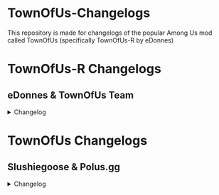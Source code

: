 # TownOfUs-Changelogs
This repository is made for changelogs of the popular Among Us mod called TownOfUs (specifically TownOfUs-R by eDonnes)


# TownOfUs-R Changelogs


## eDonnes & TownOfUs Team

<details>
  <summary> Changelog </summary>
  <details>
  <summary> v2.5.0 </summary>
  <ul> <li>New Role: Veteran </ul> </li>
  <ul> <li>New Role: Amnesiac </ul> </li>
  <ul> <li> New Role: Poisoner </ul> </li>
  <ul> <li> New Role: Tracker </ul> </li>
  <ul> <li> New Modifier: Bait </ul> </li>
  <ul> <li> End Game Summery </ul> </li>
  <ul> <li> Changed Lovers To A Modifier </ul> </li>
  <ul> <li> Added Loving Impostor Percentage Setting </ul> </li>
  <ul> <li> Other Minor Changes </ul> </li>
  </details>
  <details>
  <summary> v2.4.1 </summary>
  <ul> <li>Support for the new version of Among Us on v2021.12.15</li> </ul>
  </details>
  <details>
  <summary> v2.3.4 </summary>
  <ul> <li>Reverted the change made to Mayor as it had an unintended concequence for Assassin and Retributionist</li> </ul>
  </details>
    <details>
  <summary> v2.3.3 </summary>
  <ul> <li>Added the remaining hats with credits from ToU v2.2.1-t</li> </ul>
  <ul> <li>Added some new hats from Pigoletto</li> </ul>
  <ul> <li>Removed Acron’s hats as he requested their removal</li> </ul>
  <ul> <li>Bug Fix: Lovers no longer win if the other disconnects</li> </ul>
  <ul> <li>Bug Fix: Mayor votes no longer double on a disconnect</li> </ul>
  <ul> <li>Bug Fix: When Shifter shifts with Arsonist, the douse also shifts now</li> </ul>
  <ul> <li>Bug Fix: Shifter can now ignite after shifting with the Arsonist</li> </ul>
  <ul> <li>Bug Fix: Impostors no longer see their teammate’s name go pink at the end of the meeting if their teammate is a Loving Impostor</li> </ul>
  <ul> <li>Bug Fix: Investigator no longer lags the player into oblivion</li> </ul>
  <ul> <li>Bug Fix: The game no longer infinitely tries to distribute crewmate modifiers when there are more modifiers than crewmates</li> </ul>
  <ul> <li>Bug Fix: Snitch now always sees Impostors mid-meeting (if setting is on) even when someone dcs</li> </ul>
  <ul> <li>Bug Fix: Haunter now always reveals Impostors mid-meeting even when someone dcs</li> </ul>
  <ul> <li>Bug Fix: Shield now breaks when Medic disconnects</li> </ul>
  </details>
   <details>
  <summary> v2.3.2 </summary>
  <ul> <li>Bug Fix: Sheriff no longer instantly ends the game and bans the host for hacking</li> </ul>
  <ul> <li>Bug Fix: Retributionist/Mayor interaction</li> </ul>
  <ul> <li>Bug Fix: Executioner always gets a target now</li> </ul>
  <ul> <li>Executioner can not have Lovers, Swapper, Mayor or Retributionist as their target</li> </ul>
  <ul> <li>Made it so dead Impostors don’t see Haunter arrows</li> </ul>
  <ul> <li>Made it so if Haunter reveals Neutral roles, all Neutral roles are alerted when Haunter is nearly finished tasks</li> </ul>
  <ul> <li>Removed alert for Phantom</li> </ul>
  <ul> <li>All hats with credits from v2.2.1-t have been added</li> </ul>
  <ul> <li>Removed the settings about when Phantom/Haunter can be clicked and replaced them with ‘tasks remaining when they can be clicked’</li> </ul>
  <ul> <li>Removed the settings for Phantom/Haunter to have less tasks</li> </ul>
  <ul> <li>Changed kill cooldown bonus for Underdog from 2.5-10secs to 2.5-30secs</li> </ul>
  </details>
    <details>
  <summary> v2.3.1 </summary>
  <ul> <li>Removed Modded Handshake as that was causing the host to crash</li> </ul>
  <ul> <li>Minor Bug Fixes</li> </ul>
  </details>
   <details>
  <summary> v2.3.0 </summary>
  <ul> <li>New Role: Retributionist (Assassin Crewmate)</li> </ul>
  <ul> <li>New Role: Haunter (basically the Phantom but a Crewmate, once tasks are finished Impostors are revealed)</li> </ul>
  <ul> <li>New Role: Grenadier (blinds Crewmates with flashbangs)</li> </ul>
  <ul> <li>Added the remaining missing hats from v2.0.4 and prior</li> </ul>
  <ul> <li>Glitch cooldowns adjusted to be the same as other roles</li> </ul>
  <ul> <li>Made Swapper able to get Button Barry Modifier</li> </ul>
  <ul> <li>Button Barry vision no longer reduced after Button Barry ability was used</li> </ul>
  <ul> <li>Standardised starting cooldowns to not be decreased (for round start only) for all roles</li> </ul>
  <ul> <li>Added alert for when Phantom is nearly finished</li> </ul>
  <ul> <li>Glitch does not get notification for Snitch unless Snitch sees neutral roles</li> </ul>
  <ul> <li>Made it so Impostors know when Snitch is done all tasks</li> </ul>
  <ul> <li>Reworked how Phantom is set because of Haunter addition</li> </ul>
  <ul> <li>Gray colour changed to ‘Darker’ for Medic reports</li> </ul>
  <ul> <li>Made the Seer unable to see through the disguises of Morphling and Glitch</li> </ul>
  <ul> <li>Split shifter into two settings, who can Shifter shift on and what shifted becomes</li> </ul>
  <ul> <li>Setting for Sheriff can kill Executioner</li> </ul>
  <ul> <li>Setting for Morphling, Swooper, Undertaker and Glitch to vent</li> </ul>
  <ul> <li>Setting for Undertaker to vent while dragging a body</li> </ul>
  <ul> <li>Setting for Mayor, Swapper, Jester, Executioner and Arsonist to not be able to button</li> </ul>
  <ul> <li>Setting for Executioner becomes Shifter on target death</li> </ul>
  <ul> <li>Setting for Phantom to do less tasks</li> </ul>
  <ul> <li>Setting for Assassin to assassinate Snitch via ‘Crewmate’ guess</li> </ul>
  <ul> <li>Underdog changes: Setting to choose kill cooldown bonus</li> </ul>
  <ul> <li>Setting for Underdog to not have increased kill cooldown when 2+ imps</li> </ul>
  <ul> <li>Settings for the Phantom to not be clickable before and after alert</li> </ul>
  <ul> <li>Setting for Shifter to win with Crewmates</li> </ul>
  <ul> <li>Setting for starting cooldowns on game start for all roles (a general setting)</li> </ul>
  <ul> <li>Setting for when Snitch is revealed</li> </ul>
  <ul> <li>Settings for clicking Phantom, one for before alert and the other for after alert</li> </ul>
  <ul> <li>Setting for Snitch to not see Impostor names mid-meeting</li> </ul>
  <ul> <li>Time Lord rewind time decreased from 3-15secs to 2-5secs</li> </ul>
  <ul> <li>Time Lord cooldown increased from 10-40secs to 10-60secs</li> </ul>
  <ul> <li>The maximum number of kills an Assassin can do during a meeting increased from 1-5 to 1-15</li> </ul>
  <ul> <li>Bug Fix: Host no longer sees Undertaker dragging a body after they dropped it</li> </ul>
  <ul> <li>Bug Fix: Host now has correct cooldowns on game start</li> </ul>
  <ul> <li>Bug Fix: Investigator footprint interval fixed (lag not entirely fixed)</li> </ul>
  <ul> <li>Bug Fix: Fixed the issue where Torch/Diseased were not given to anyone</li> </ul>
  <ul> <li>Bug Fix: Made it so the Phantom only has to upload data and not download it</li> </ul>
  <ul> <li>Bug Fix: Phantom no longer spawns in the admin vent</li> </ul>
  </details>
</details>  

# TownOfUs Changelogs
  
 ## Slushiegoose & Polus.gg
  
<details>
  <summary> Changelog </summary>
  <details>
    <summary> v2.2.1 </summary>
    <ul> <li> Fix for the credits removed in v2.0.3 </li> </ul>
  </details>
  <details>
    <summary> v2.2.0 </summary>
    <ul> <li> Compatibility for Among Us v2021.6.30s </li> </ul>
    <ul> <li> Role percentages now change by 10%, or 5% if you hold shift </li> </ul>
    <ul> <li> New Drag/Drop Buttons for the Undertaker </li> </ul>
    <ul> <li> New Button Image for the Button Barry </li> </ul>
    <ul> <li> Phantom can't switch between vents </li> </ul>
    <ul> <li> Increased Max Cooldown for the Shifter to 60s </li> </ul>
    <ul> <li> Swapper can no longer get the Button Barry Modifier </li> </ul>
    <ul> <li> Glitch can no longer get the Button Barry Modifier </li> </ul>
    <ul> <li> Mayor votes are refunded if the player disconnects </li> </ul>
    <ul> <li> Mayor votes are refunded if the player is killed by the assassin </li> </ul>
    <ul> <li> Handshake refactor </li> </ul>
    <ul> <li> Fix for the Crashing Issues </li> </ul>
    <ul> <li> Fix for the Interaction Shifter/Giant </li> </ul>
    <ul> <li> Fix for the Interaction Shifter/Engineer </li> </ul>    
    <ul> <li> Fix for the Interaction Glitch/Jester </li> </ul>
    <ul> <li> Fix for the Interaction Morphling/Giant </li> </ul>
    <ul> <li> Fix for the Altruist Body Issues </li> </ul>
    <ul> <li> Fix for the Assassin DC Issues </li> </ul>
    <ul> <li> Fix for the Executioner Spawn Issues </li> </ul>
    <ul> <li> Fix for the Phantom Vent Spawn Issues </li> </ul>    
    <ul> <li> Fix for the Phantom Walking Through Walls Issues </li> </ul>
    <ul> <li> Fix for the Phantom Doors Issues </li> </ul>
    <ul> <li> Fix for the Phantom Tasks Issues </li> </ul>
    <ul> <li> Fix for the Swooper Invisible Issues </li> </ul>    
    <ul> <li> Fix for the Time Lord Flashing Ability Issues </li> </ul>
    <ul> <li> Fix for the Time Lord Rewind Vent Issues </li> </ul>
    <ul> <li> Fix for the Undertaker Dragging Issues </li> </ul>    
    <ul> <li> Fix for the Underdog Cooldown Issues </li> </ul>
    <ul> <li> Fix for the Giant Modifier Size Issues </li> </ul>
    <ul> <li> Fix for the State Of Dead/DC Bodies In Meeting Issues </li> </ul>   
    <ul> <li> Fix for the Voting Visual Issues </li> </ul>      
    <ul> <li> Minor enhancements and bug fixes </li> </ul>
  </details>
   <details>
     <summary> v2.1.4 </summary>
     <ul> <li> New Role (Phantom, Undertaker, Underdog) </li> </ul>
    <ul> <li> Custom Color </li> </ul>
    <ul> <li> Hats </li> </ul>
    <ul> <li> Fix for launching issues </li> </ul>
    <ul> <li> Fix for the Voting issues </li> </ul>
    <ul> <li> Fix for the disconnect issue</li> </ul>
    <ul> <li> Fix for the username placement </li> </ul>
    <ul> <li> Fix for the Medic  </li> </ul>
    <ul> <li> Fix for the Spy </li> </ul>
    <ul> <li> Fix for the Mayor </li> </ul>
    <ul> <li> Fix for the Arsonist </li> </ul>
    <ul> <li> Fix for the Assassin </li> </ul>
    <ul> <li> Fix for the Phantom </li> </ul>
    <ul> <li> Modded Handshake </li> </ul>
    <ul> <li> Child is removed </li> </ul>
    <ul> <li> Minor enhancements and bug fixes </li> </ul>
 </details>
  <details>
  <summary> v2.1.3 </summary>
  <ul> <li> Fix the launch issue </li> </ul>
  <ul> <li> Fix for the swooper role </li> </ul>
  <ul> <li> Fix for the janitor role </li> </ul>
  <ul> <li> Minor enhancements and bug fixes </li> </ul>
 </details>
  <details>
  <summary> v2.1.2 </summary>
  <ul> <li> Crucial bug fixes </li> </ul>
 </details>
   <details>
  <summary> v2.1.1 </summary>
  <ul> <li> 2021.6.15 support, Epic Games compatibility and Assassin Role </li> </ul>
 </details>
    <details>
  <summary> v2.0.4 </summary>
  <ul> <li> Crucial bug fixes </li> </ul>
 </details>
   <details>
  <summary> v2.0.3 </summary>
  <ul> <li> 2021.5.10s support </li> </ul>
 </details>
<details>
  <summary> v2.0.2 </summary>
  <ul> <li> 2021.4.14s support and temporary auth fixes </li> </ul>
 </details>
   <details>
  <summary> v2.0.1 </summary>
  <ul> <li> 2021.4.12s support </li> </ul>
 </details>
   <details>
  <summary> v2.0.0 </summary>
  <ul>
   <li> Airship support! </li>
   <li> New role - Altruist </li>
   <li> New modifiers - Giant & Button Barry </li>
   <li> Airship comms fix built-in </li>
   <li> Bug fixes with Lovers, Time Lord etc. </li>
   <li> New hats based on streamers! </li>
   <li> Investigator cannot spawn on airship due to too much lag with handling footprints </li>
  </ul>
 </details>
  <details>
  <summary> v1.2.0 </summary>
  <ul>
    <li> New roles (see above)</a>
    <li> New modifiers (see above)</li>
    <li> Exporting and Importing game settings which sync between versions 1.2.0 and future versions</li>
    <li> Disconnect fix </li>
    <li> Mayor additions - Abstain button, Option for Mayor's extra votes to be anonymous </li>
    <li> Option for dead to see the roles of everyone </li>
    <li> Custom colours now work! </li>
  </ul>
 </details>
  <details>
  <summary> v1.1.0 </summary>
  <ul>
    <li> New roles (see above)</a>
    <li> New modifiers (see above)</li>
    <li> The Engineer has been changed to the <a href="https://github.com/NotHunter101/ExtraRolesAmongUs">ExtraRoles</a> version </li>
    <li> Backend overhaul! This will make it easier to add new roles </li>
    <li> New Button Art! </li>
    <li> Maps and Impostor Count can be changed from the Lobby! </li>
    <li> Shadows for the Custom Colours </li>
    <li> Fixes </li>
    <ul>
      <li> The Jester and The Shifter unable to fix Sabotages </li>
      <li> The Time Lord's Rewind not auto-force closing tasks </li>
      <li> The Q button not working for Sheriff </li>
      <li> The Shifter's Shift looking too much like a Kill </li>
      <li> Changing colours would render you weirdly green in normal Among Us </li>
    </ul>
  </ul>
  </details>
    <details>
  <summary> v1.0.3 </summary>
  <p> Fixes: </p>
  <ul>
    <li> Engineer being able to Fix every sabotage </li>
    <li> The Investigator being able to revive people voted out (and instead made it an option) </li>
    <li> Footprints not appearing if a person walks over old footprints </li>
    <li> Graphical glitch where Jester and Lovers simultaneously win </li>
    <li> Players spawning back into positions from the last game when time is rewound right at the beginning of a new game </li>
    <li> Graphical Bug of Time Lord's name not being blue in Meetings </li>
    <li> Fixed Medbay Scan not working for custom colours </li>
  </ul>
  </details>
  <details>
  <summary> v1.0.2 </summary>
  <p> Fixes: </p>
  <ul>
    <li>  The Swapper being unable to vote </li>
    Swapper unable to vote
    <li> Mayor Vote Bank ending up negative </li>
    <li> Anonymous Voting not working when Mayor is in a game </li>
    <li> Chats not working in the lobby </li>
    <li> Sheriff desync (I think) </li>
    <li> Buttons being able to be used during meetings </li>
  </ul>
  <hr>
  </details>
    <details>
  <summary> v1.0.1 </summary>
  <p> Fixes errors of not being able to launch. </p>
  </details>
</details>
  
